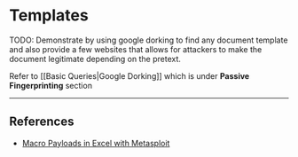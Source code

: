 # Templates

TODO: Demonstrate by using google dorking to find any document template and also provide a few websites that allows for attackers to make the document legitimate depending on the pretext.

Refer to [[Basic Queries|Google Dorking]] which is under **Passive Fingerprinting** section

---
## References

- [Macro Payloads in Excel with Metasploit](https://www.manitonetworks.com/security/2016/8/15/macro-payloads-in-excel-with-metasploit)